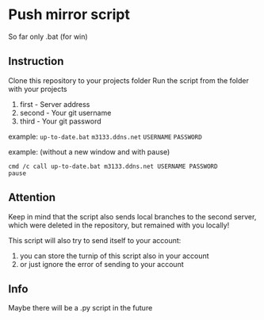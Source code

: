 # Push mirror script
So far only .bat (for win)

## Instruction
Сlone this repository to your projects folder
Run the script from the folder with your projects
1) first - Server address
2) second - Your git username
3) third - Your git password

example: `up-to-date.bat` `m3133.ddns.net` `USERNAME` `PASSWORD`


example: (without a new window and with pause) 
```
cmd /c call up-to-date.bat m3133.ddns.net USERNAME PASSWORD
pause
```

## Attention
Keep in mind that the script also sends local branches to the second server, which were deleted in the repository, but remained with you locally!

This script will also try to send itself to your account: 
1) you can store the turnip of this script also in your account
2) or just ignore the error of sending to your account

## Info
Maybe there will be a .py script in the future

